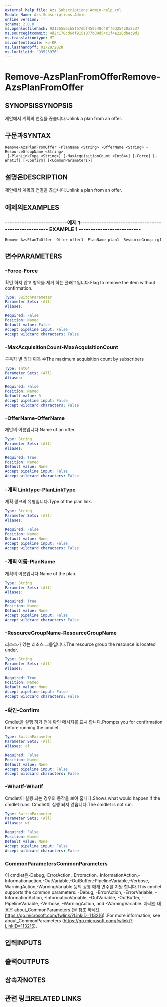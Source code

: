```yaml
---
external help file: Azs.Subscriptions.Admin-help.xml
Module Name: Azs.Subscriptions.Admin
online version: ''
schema: 2.0.0
ms.openlocfilehash: 9212655ecb5f67dbf459548c48ff6d25420a8537
ms.sourcegitcommit: 4d2c178cd6df9151877b08d54c1f4a228dbec9d1
ms.translationtype: MT
ms.contentlocale: ko-KR
ms.lasthandoff: 01/29/2020
ms.locfileid: "93523976"
---
```

# <span data-ttu-id="4c4aa-101">Remove-AzsPlanFromOffer</span><span class="sxs-lookup"><span data-stu-id="4c4aa-101">Remove-AzsPlanFromOffer</span></span>

## <span data-ttu-id="4c4aa-102">SYNOPSIS</span><span class="sxs-lookup"><span data-stu-id="4c4aa-102">SYNOPSIS</span></span>
<span data-ttu-id="4c4aa-103">제안에서 계획의 연결을 끊습니다.</span><span class="sxs-lookup"><span data-stu-id="4c4aa-103">Unlink a plan from an offer.</span></span>

## <span data-ttu-id="4c4aa-104">구문과</span><span class="sxs-lookup"><span data-stu-id="4c4aa-104">SYNTAX</span></span>

```
Remove-AzsPlanFromOffer -PlanName <String> -OfferName <String> -ResourceGroupName <String>
 [-PlanLinkType <String>] [-MaxAcquisitionCount <Int64>] [-Force] [-WhatIf] [-Confirm] [<CommonParameters>]
```

## <span data-ttu-id="4c4aa-105">설명은</span><span class="sxs-lookup"><span data-stu-id="4c4aa-105">DESCRIPTION</span></span>
<span data-ttu-id="4c4aa-106">제안에서 계획의 연결을 끊습니다.</span><span class="sxs-lookup"><span data-stu-id="4c4aa-106">Unlink a plan from an offer.</span></span>

## <span data-ttu-id="4c4aa-107">예제의</span><span class="sxs-lookup"><span data-stu-id="4c4aa-107">EXAMPLES</span></span>

### <span data-ttu-id="4c4aa-108">--------------------------예제 1--------------------------</span><span class="sxs-lookup"><span data-stu-id="4c4aa-108">-------------------------- EXAMPLE 1 --------------------------</span></span>
```
Remove-AzsPlanToOffer -Offer offer1 -PlanName plan1 -ResourceGroup rg1
```

## <span data-ttu-id="4c4aa-109">변수</span><span class="sxs-lookup"><span data-stu-id="4c4aa-109">PARAMETERS</span></span>

### <span data-ttu-id="4c4aa-110">-Force</span><span class="sxs-lookup"><span data-stu-id="4c4aa-110">-Force</span></span>
<span data-ttu-id="4c4aa-111">확인 하지 않고 항목을 제거 하는 플래그입니다.</span><span class="sxs-lookup"><span data-stu-id="4c4aa-111">Flag to remove the item without confirmation.</span></span>

```yaml
Type: SwitchParameter
Parameter Sets: (All)
Aliases: 

Required: False
Position: Named
Default value: False
Accept pipeline input: False
Accept wildcard characters: False
```

### <span data-ttu-id="4c4aa-112">-MaxAcquisitionCount</span><span class="sxs-lookup"><span data-stu-id="4c4aa-112">-MaxAcquisitionCount</span></span>
<span data-ttu-id="4c4aa-113">구독자 별 최대 획득 수</span><span class="sxs-lookup"><span data-stu-id="4c4aa-113">The maximum acquisition count by subscribers</span></span>

```yaml
Type: Int64
Parameter Sets: (All)
Aliases: 

Required: False
Position: Named
Default value: 0
Accept pipeline input: False
Accept wildcard characters: False
```

### <span data-ttu-id="4c4aa-114">-OfferName</span><span class="sxs-lookup"><span data-stu-id="4c4aa-114">-OfferName</span></span>
<span data-ttu-id="4c4aa-115">제안의 이름입니다.</span><span class="sxs-lookup"><span data-stu-id="4c4aa-115">Name of an offer.</span></span>

```yaml
Type: String
Parameter Sets: (All)
Aliases: 

Required: True
Position: Named
Default value: None
Accept pipeline input: False
Accept wildcard characters: False
```

### <span data-ttu-id="4c4aa-116">-계획 Linktype</span><span class="sxs-lookup"><span data-stu-id="4c4aa-116">-PlanLinkType</span></span>
<span data-ttu-id="4c4aa-117">계획 링크의 유형입니다.</span><span class="sxs-lookup"><span data-stu-id="4c4aa-117">Type of the plan link.</span></span>

```yaml
Type: String
Parameter Sets: (All)
Aliases: 

Required: False
Position: Named
Default value: None
Accept pipeline input: False
Accept wildcard characters: False
```

### <span data-ttu-id="4c4aa-118">-계획 이름</span><span class="sxs-lookup"><span data-stu-id="4c4aa-118">-PlanName</span></span>
<span data-ttu-id="4c4aa-119">계획의 이름입니다.</span><span class="sxs-lookup"><span data-stu-id="4c4aa-119">Name of the plan.</span></span>

```yaml
Type: String
Parameter Sets: (All)
Aliases: 

Required: True
Position: Named
Default value: None
Accept pipeline input: False
Accept wildcard characters: False
```

### <span data-ttu-id="4c4aa-120">-ResourceGroupName</span><span class="sxs-lookup"><span data-stu-id="4c4aa-120">-ResourceGroupName</span></span>
<span data-ttu-id="4c4aa-121">리소스가 있는 리소스 그룹입니다.</span><span class="sxs-lookup"><span data-stu-id="4c4aa-121">The resource group the resource is located under.</span></span>

```yaml
Type: String
Parameter Sets: (All)
Aliases: 

Required: True
Position: Named
Default value: None
Accept pipeline input: False
Accept wildcard characters: False
```

### <span data-ttu-id="4c4aa-122">-확인</span><span class="sxs-lookup"><span data-stu-id="4c4aa-122">-Confirm</span></span>
<span data-ttu-id="4c4aa-123">Cmdlet을 실행 하기 전에 확인 메시지를 표시 합니다.</span><span class="sxs-lookup"><span data-stu-id="4c4aa-123">Prompts you for confirmation before running the cmdlet.</span></span>

```yaml
Type: SwitchParameter
Parameter Sets: (All)
Aliases: cf

Required: False
Position: Named
Default value: None
Accept pipeline input: False
Accept wildcard characters: False
```

### <span data-ttu-id="4c4aa-124">-WhatIf</span><span class="sxs-lookup"><span data-stu-id="4c4aa-124">-WhatIf</span></span>
<span data-ttu-id="4c4aa-125">Cmdlet이 실행 되는 경우의 동작을 보여 줍니다.</span><span class="sxs-lookup"><span data-stu-id="4c4aa-125">Shows what would happen if the cmdlet runs.</span></span>
<span data-ttu-id="4c4aa-126">Cmdlet이 실행 되지 않습니다.</span><span class="sxs-lookup"><span data-stu-id="4c4aa-126">The cmdlet is not run.</span></span>

```yaml
Type: SwitchParameter
Parameter Sets: (All)
Aliases: wi

Required: False
Position: Named
Default value: None
Accept pipeline input: False
Accept wildcard characters: False
```

### <span data-ttu-id="4c4aa-127">CommonParameters</span><span class="sxs-lookup"><span data-stu-id="4c4aa-127">CommonParameters</span></span>
<span data-ttu-id="4c4aa-128">이 cmdlet은-Debug,-ErrorAction,-Erroraction,-InformationAction,-Informationaction,-OutVariable,-OutBuffer,-PipelineVariable,-Verbose,-WarningAction,-WarningVariable 등의 공통 매개 변수를 지원 합니다.</span><span class="sxs-lookup"><span data-stu-id="4c4aa-128">This cmdlet supports the common parameters: -Debug, -ErrorAction, -ErrorVariable, -InformationAction, -InformationVariable, -OutVariable, -OutBuffer, -PipelineVariable, -Verbose, -WarningAction, and -WarningVariable.</span></span> <span data-ttu-id="4c4aa-129">자세한 내용은 about_CommonParameters (을 참조 하세요 https://go.microsoft.com/fwlink/?LinkID=113216) .</span><span class="sxs-lookup"><span data-stu-id="4c4aa-129">For more information, see about_CommonParameters (https://go.microsoft.com/fwlink/?LinkID=113216).</span></span>

## <span data-ttu-id="4c4aa-130">입력</span><span class="sxs-lookup"><span data-stu-id="4c4aa-130">INPUTS</span></span>

## <span data-ttu-id="4c4aa-131">출력</span><span class="sxs-lookup"><span data-stu-id="4c4aa-131">OUTPUTS</span></span>

## <span data-ttu-id="4c4aa-132">상속자</span><span class="sxs-lookup"><span data-stu-id="4c4aa-132">NOTES</span></span>

## <span data-ttu-id="4c4aa-133">관련 링크</span><span class="sxs-lookup"><span data-stu-id="4c4aa-133">RELATED LINKS</span></span>

